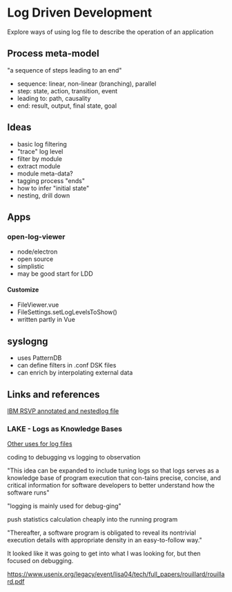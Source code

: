 # Log Driven Development
Explore ways of using log file to describe the operation of an application

## Process meta-model
"a sequence of steps leading to an end"

- sequence: linear, non-linear (branching), parallel
- step: state, action, transition, event
- leading to: path, causality
- end: result, output, final state, goal

## Ideas
- basic log filtering
- "trace" log level
- filter by module
- extract module
- module meta-data?
- tagging process "ends"
- how to infer "initial state"
- nesting, drill down

## Apps
### open-log-viewer
- node/electron
- open source
- simplistic
- may be good start for LDD

#### Customize
- FileViewer.vue
- FileSettings.setLogLevelsToShow()
- written partly in Vue

## syslogng
- uses PatternDB
- can define filters in .conf DSK files
- can enrich by interpolating external data

## Links and references

[IBM RSVP annotated and nestedlog file](https://www.ibm.com/docs/en/zos/2.2.0?topic=problems-example-log-file)

### LAKE - Logs as Knowledge Bases
[Other uses for log files](https://www.researchgate.net/publication/273760856_Using_Log_Files_Recorded_During_Program_Execution)

coding to debugging vs logging to observation 

"This  idea  can  be  expanded to include tuning logs so that logs serves as a knowledge base of program execution that con-tains precise, concise, and critical information for  software  developers to  better understand how the software runs"

"logging is mainly used for debug-ging"

push statistics calculation cheaply into the running program

"Thereafter,  a software  program  is  obligated  to  reveal  its nontrivial  execution  details with  appropriate density in an easy-to-follow way."

It looked like it was going to get into what I was looking for, but then focused on debugging.

https://www.usenix.org/legacy/event/lisa04/tech/full_papers/rouillard/rouillard.pdf

